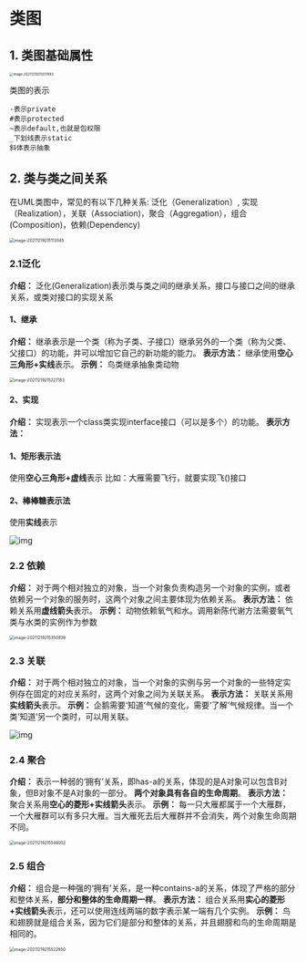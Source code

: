 # 类图

## 1. 类图基础属性

<img src="https://ldt-typora.oss-cn-shenzhen.aliyuncs.com/img/image-20211219215017883.png" alt="image-20211219215017883" style="zoom:40%;" />

类图的表示

```none
-表示private  
#表示protected 
~表示default,也就是包权限  
_下划线表示static  
斜体表示抽象  
```

## 2. 类与类之间关系

在UML类图中，常见的有以下几种关系: 泛化（Generalization）, 实现（Realization），关联（Association)，聚合（Aggregation），组合(Composition)，依赖(Dependency)

<img src="https://ldt-typora.oss-cn-shenzhen.aliyuncs.com/img/image-20211219215113345.png" alt="image-20211219215113345" style="zoom:50%;" />



### 2.1泛化

**介绍：** 泛化(Generalization)表示类与类之间的继承关系，接口与接口之间的继承关系，或类对接口的实现关系

#### 1、继承

**介绍：** 
继承表示是一个类（称为子类、子接口）继承另外的一个类（称为父类、父接口）的功能，并可以增加它自己的新功能的能力。
**表示方法：** 
继承使用**空心三角形+实线**表示。
**示例：** 
鸟类继承抽象类动物

<img src="https://ldt-typora.oss-cn-shenzhen.aliyuncs.com/img/image-20211219215227183.png" alt="image-20211219215227183" style="zoom:50%;" />



#### 2、实现

**介绍：** 实现表示一个class类实现interface接口（可以是多个）的功能。
**表示方法：**

#### 1、矩形表示法 

使用**空心三角形+虚线**表示
比如：大雁需要飞行，就要实现飞()接口



#### 2、棒棒糖表示法

使用**实线**表示

![img](https:////upload-images.jianshu.io/upload_images/5336514-ad59831e8065522a.png?imageMogr2/auto-orient/strip|imageView2/2/w/313)



### 2.2 依赖

**介绍：** 对于两个相对独立的对象，当一个对象负责构造另一个对象的实例，或者依赖另一个对象的服务时，这两个对象之间主要体现为依赖关系。
**表示方法：** 依赖关系用**虚线箭头**表示。
**示例：** 
动物依赖氧气和水。调用新陈代谢方法需要氧气类与水类的实例作为参数

<img src="https://ldt-typora.oss-cn-shenzhen.aliyuncs.com/img/image-20211219215350939.png" alt="image-20211219215350939" style="zoom:50%;" />

### 2.3 关联

**介绍：** 
对于两个相对独立的对象，当一个对象的实例与另一个对象的一些特定实例存在固定的对应关系时，这两个对象之间为关联关系。
**表示方法：** 
关联关系用**实线箭头**表示。
**示例：** 
企鹅需要‘知道’气候的变化，需要‘了解’气候规律。当一个类‘知道’另一个类时，可以用关联。

![img](https:////upload-images.jianshu.io/upload_images/5336514-0b5f0d7612a7ca17.png?imageMogr2/auto-orient/strip|imageView2/2/w/271)



### 2.4 聚合

**介绍：** 
表示一种弱的‘拥有’关系，即has-a的关系，体现的是A对象可以包含B对象，但B对象不是A对象的一部分。 **两个对象具有各自的生命周期**。
**表示方法：** 
聚合关系用**空心的菱形+实线箭头**表示。
**示例：** 
每一只大雁都属于一个大雁群，一个大雁群可以有多只大雁。当大雁死去后大雁群并不会消失，两个对象生命周期不同。

<img src="https://ldt-typora.oss-cn-shenzhen.aliyuncs.com/img/image-20211219215548002.png" alt="image-20211219215548002" style="zoom:50%;" />



### 2.5 组合

**介绍：** 
组合是一种强的‘拥有’关系，是一种contains-a的关系，体现了严格的部分和整体关系，**部分和整体的生命周期一样**。
**表示方法：** 
组合关系用**实心的菱形+实线箭头**表示，还可以使用连线两端的数字表示某一端有几个实例。
**示例：** 
鸟和翅膀就是组合关系，因为它们是部分和整体的关系，并且翅膀和鸟的生命周期是相同的。

<img src="https://ldt-typora.oss-cn-shenzhen.aliyuncs.com/img/image-20211219215522650.png" alt="image-20211219215522650" style="zoom:50%;" />





